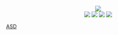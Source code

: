 <!--
README.md (Even though it's HTML) by @BLOCKSREY
読めますか？これは日本語です。
-->
<P ALIGN=CENTER>
	<IMG SRC=http://dammit.blocksrey.com:7890/V><BR>
	<A HREF=http://dammit.blocksrey.com:7890/L><IMG SRC=https://blocksrey.com/dokka/niku.gif></A>
	<A HREF=http://dammit.blocksrey.com:7890/D><IMG SRC=https://blocksrey.com/dokka/niku.gif></A>
	<A HREF=http://dammit.blocksrey.com:7890/U><IMG SRC=https://blocksrey.com/dokka/niku.gif></A>
	<A HREF=http://dammit.blocksrey.com:7890/R><IMG SRC=https://blocksrey.com/dokka/niku.gif></A>
</P>
<a href="tel:+819094141337">ASD</a>
